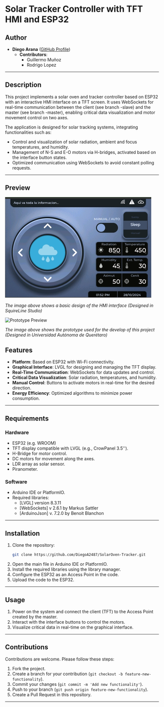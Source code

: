 # Solar Tracker Controller with TFT HMI and ESP32

## Author

- **Diego Arana** ([GitHub Profile](https://github.com/DiegoA2487))
  - **Contributors**:
    - Guillermo Muñoz
    - Rodrigo Lopez

---

## Description

This project implements a solar oven and tracker controller based on ESP32 with an interactive HMI interface on a TFT screen. It uses WebSockets for real-time communication between the client (see branch -slave) and the master (see branch -master), enabling critical data visualization and motor movement control on two axes.

The application is designed for solar tracking systems, integrating functionalities such as:

- Control and visualization of solar radiation, ambient and focus temperatures, and humidity.
- Management of N-S and E-O motors via H-bridges, activated based on the interface button states.
- Optimized communication using WebSockets to avoid constant polling requests.

---
## Preview

![Interface Preview](interface_design.png)

_The image above shows a basic design of the HMI interface (Designed in SquireLine Studio)_

![Prototype Preview](prototype_design.jpg)

_The image above shows the prototype used for the develop of this project (Designed in Universidad Autónoma de Querétaro)_

## Features

- **Platform**: Based on ESP32 with Wi-Fi connectivity.
- **Graphical Interface**: LVGL for designing and managing the TFT display.
- **Real-Time Communication**: WebSockets for data updates and control.
- **Critical Data Visualization**: Solar radiation, temperatures, and humidity.
- **Manual Control**: Buttons to activate motors in real-time for the desired direction.
- **Energy Efficiency**: Optimized algorithms to minimize power consumption.

---

## Requirements

### Hardware

- ESP32 (e.g. WROOM)
- TFT display compatible with LVGL (e.g., CrowPanel 3.5'').
- H-Bridge for motor control.
- DC motors for movement along the axes.
- LDR array as solar sensor.
- Piranometer. 

### Software

- Arduino IDE or PlatformIO.
- Required libraries:
  - [LVGL] version 8.3.11
  - [WebSockets] v 2.6.1 by Markus Sattler
  - [ArduinoJson] v. 7.2.0 by Benoit Blanchon

---

## Installation

1. Clone the repository:
   ```bash
   git clone https://github.com/DiegoA2487/SolarOven-Tracker.git
   ```
2. Open the main file in Arduino IDE or PlatformIO.
3. Install the required libraries using the library manager.
4. Configure the ESP32 as an Access Point in the code.
5. Upload the code to the ESP32.

---

## Usage

1. Power on the system and connect the client (TFT) to the Access Point created by the master.
2. Interact with the interface buttons to control the motors.
3. Visualize critical data in real-time on the graphical interface.

---

## Contributions

Contributions are welcome. Please follow these steps:

1. Fork the project.
2. Create a branch for your contribution (`git checkout -b feature-new-functionality`).
3. Commit your changes (`git commit -m 'Add new functionality'`).
4. Push to your branch (`git push origin feature-new-functionality`).
5. Create a Pull Request in this repository.

---
